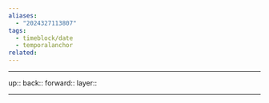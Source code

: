 ```yaml
---
aliases:
  - "2024327113807"
tags:
  - timeblock/date
  - temporalanchor
related:
---
```




***

up:: 
back:: 
forward:: 
layer:: 

***

